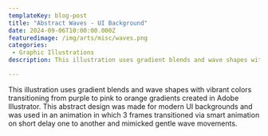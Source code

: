 ```yaml
---
templateKey: blog-post
title: "Abstract Waves - UI Background"
date: 2024-09-06T10:00:00.000Z
featuredimage: /img/arts/misc/waves.png
categories:
 - Graphic Illustrations 
description: This illustration uses gradient blends and wave shapes with vibrant colors transitioning from purple to pink to orange gradients created in Adobe Illustrator. This abstract design was made for modern UI backgrounds and was used in an animation in which 3 frames transitioned via smart animation on short delay one to another and mimicked gentle wave movements.

---
```


This illustration uses gradient blends and wave shapes with vibrant colors transitioning from purple to pink to orange gradients created in Adobe Illustrator. This abstract design was made for modern UI backgrounds and was used in an animation in which 3 frames transitioned via smart animation on short delay one to another and mimicked gentle wave movements.

